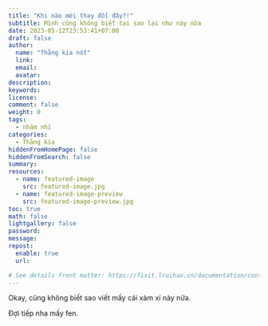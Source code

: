 ```yaml
---
title: "Khi nào mới thay đổi đây?!"
subtitle: Mình cũng không biết tại sao lại như này nữa
date: 2023-05-12T23:53:41+07:00
draft: false
author: 
  name: "Thằng kia nốt"
  link: 
  email: 
  avatar: 
description:
keywords:
license:
comment: false
weight: 0
tags:
  - nhảm nhí
categories:
  - Thằng kia
hiddenFromHomePage: false
hiddenFromSearch: false
summary:
resources:
  - name: featured-image
    src: featured-image.jpg
  - name: featured-image-preview
    src: featured-image-preview.jpg
toc: true
math: false
lightgallery: false
password:
message:
repost:
  enable: true
  url:

# See details front matter: https://fixit.lruihao.cn/documentation/content-management/introduction/#front-matter
---
```


<!--more-->
Okay, cũng không biết sao viết mấy cái xàm xí này nữa.

Đợi tiếp nha mấy fen.